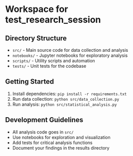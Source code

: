 # Workspace for test_research_session

## Directory Structure

- `src/` - Main source code for data collection and analysis
- `notebooks/` - Jupyter notebooks for exploratory analysis
- `scripts/` - Utility scripts and automation
- `tests/` - Unit tests for the codebase

## Getting Started

1. Install dependencies: `pip install -r requirements.txt`
2. Run data collection: `python src/data_collection.py`
3. Run analysis: `python src/statistical_analysis.py`

## Development Guidelines

- All analysis code goes in `src/`
- Use notebooks for exploration and visualization
- Add tests for critical analysis functions
- Document your findings in the results directory
